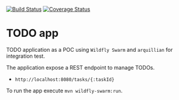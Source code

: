 [![Build Status](https://travis-ci.org/antmendoza/todoapp-wildfly-swarm.svg?branch=master)](https://travis-ci.org/antmendoza/todoapp-wildfly-swarm)
[![Coverage Status](https://coveralls.io/repos/github/antmendoza/todoapp-wildfly-swarm/badge.svg?branch=master)](https://coveralls.io/github/antmendoza/todoapp-wildfly-swarm?branch=master)

TODO app
====

TODO application as a POC using `Wildfly Swarm` and `arquillian` for integration test. 

The application expose a REST endpoint to manage TODOs.

- `http://localhost:8080/tasks/{:taskId}`

To run the app execute `mvn wildfly-swarm:run`.
